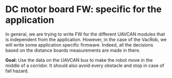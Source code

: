 # DC motor board FW: specific for the application

In general, we are trying to write FW for the different UAVCAN modules that is independent from the application. However, in the case of the VacRob, we will write some application specific firmware. Indeed, all the decisions based on the distance boards measurements are made in there.

**Goal:** Use the data on the UAVCAN bus to make the robot move in the middle of a corridor. It should also avoid every obstacle and stop in case of fall hazard.

